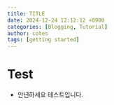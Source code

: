 ```yaml
---
title: TITLE
date: 2024-12-24 12:12:12 +0900
categories: [Blogging, Tutorial]
author: cotes
tags: [getting started]
---
```


# Test
- 안년하세요 테스트입니다.
